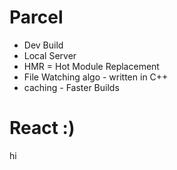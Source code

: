 # Parcel
- Dev Build
- Local Server
- HMR = Hot Module Replacement
- File Watching algo - written in C++ 
- caching - Faster Builds 
# React :)
hi 
